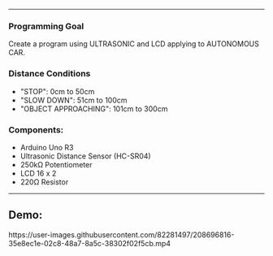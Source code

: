<hr/>
<h3> Programming Goal </h3>
<p> Create a program using ULTRASONIC and LCD applying to AUTONOMOUS CAR. </p>

<h3>Distance Conditions</h3>
<ul>
  <li>"STOP": 0cm to 50cm</li>
  <li>"SLOW DOWN": 51cm to 100cm</li>
  <li>"OBJECT APPROACHING": 101cm to 300cm</li>
</ul>

<h3>Components:</h3>
<ul>
  <li>Arduino Uno R3</li>
  <li>Ultrasonic Distance Sensor (HC-SR04)</li>
  <li>250kΩ Potentiometer </li>
  <li>LCD 16 x 2 </li>
  <li>220Ω Resistor</li>
</ul>

<hr/>
<h2>Demo: </h2>
https://user-images.githubusercontent.com/82281497/208696816-35e8ec1e-02c8-48a7-8a5c-38302f02f5cb.mp4
